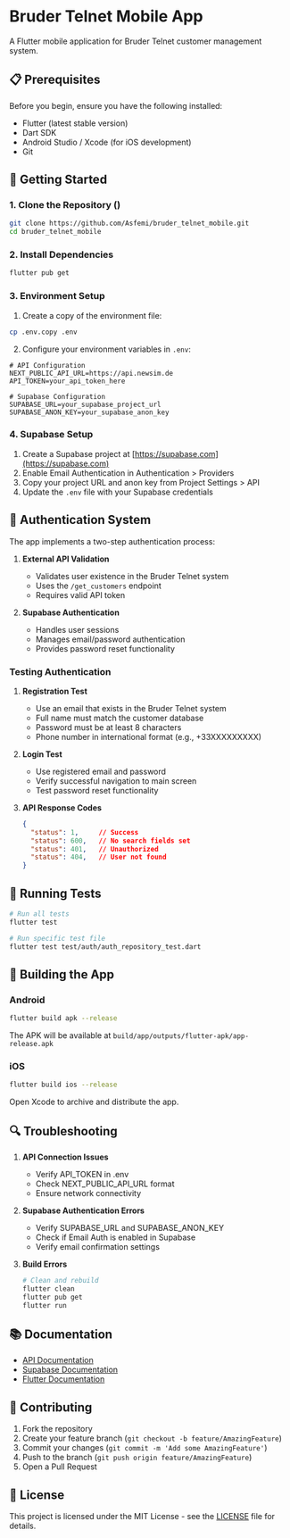 # Bruder Telnet Mobile App

A Flutter mobile application for Bruder Telnet customer management system.

## 📋 Prerequisites

Before you begin, ensure you have the following installed:
- Flutter (latest stable version)
- Dart SDK
- Android Studio / Xcode (for iOS development)
- Git

## 🚀 Getting Started

### 1. Clone the Repository ()

```bash
git clone https://github.com/Asfemi/bruder_telnet_mobile.git
cd bruder_telnet_mobile
```

### 2. Install Dependencies

```bash
flutter pub get
```

### 3. Environment Setup

1. Create a copy of the environment file:
```bash
cp .env.copy .env
```

2. Configure your environment variables in `.env`:
```env
# API Configuration
NEXT_PUBLIC_API_URL=https://api.newsim.de
API_TOKEN=your_api_token_here

# Supabase Configuration
SUPABASE_URL=your_supabase_project_url
SUPABASE_ANON_KEY=your_supabase_anon_key
```

### 4. Supabase Setup

1. Create a Supabase project at [https://supabase.com](https://supabase.com)
2. Enable Email Authentication in Authentication > Providers
3. Copy your project URL and anon key from Project Settings > API
4. Update the `.env` file with your Supabase credentials

## 🔑 Authentication System

The app implements a two-step authentication process:

1. **External API Validation**
   - Validates user existence in the Bruder Telnet system
   - Uses the `/get_customers` endpoint
   - Requires valid API token

2. **Supabase Authentication**
   - Handles user sessions
   - Manages email/password authentication
   - Provides password reset functionality

### Testing Authentication

1. **Registration Test**
   - Use an email that exists in the Bruder Telnet system
   - Full name must match the customer database
   - Password must be at least 8 characters
   - Phone number in international format (e.g., +33XXXXXXXXX)

2. **Login Test**
   - Use registered email and password
   - Verify successful navigation to main screen
   - Test password reset functionality

3. **API Response Codes**
   ```json
   {
     "status": 1,     // Success
     "status": 600,   // No search fields set
     "status": 401,   // Unauthorized
     "status": 404,   // User not found
   }
   ```

## 🧪 Running Tests

```bash
# Run all tests
flutter test

# Run specific test file
flutter test test/auth/auth_repository_test.dart
```

## 📱 Building the App

### Android
```bash
flutter build apk --release
```
The APK will be available at `build/app/outputs/flutter-apk/app-release.apk`

### iOS
```bash
flutter build ios --release
```
Open Xcode to archive and distribute the app.

## 🔍 Troubleshooting

1. **API Connection Issues**
   - Verify API_TOKEN in .env
   - Check NEXT_PUBLIC_API_URL format
   - Ensure network connectivity

2. **Supabase Authentication Errors**
   - Verify SUPABASE_URL and SUPABASE_ANON_KEY
   - Check if Email Auth is enabled in Supabase
   - Verify email confirmation settings

3. **Build Errors**
   ```bash
   # Clean and rebuild
   flutter clean
   flutter pub get
   flutter run
   ```

## 📚 Documentation

- [API Documentation](https://api.newsim.de/docs)
- [Supabase Documentation](https://supabase.com/docs)
- [Flutter Documentation](https://flutter.dev/docs)

## 🤝 Contributing

1. Fork the repository
2. Create your feature branch (`git checkout -b feature/AmazingFeature`)
3. Commit your changes (`git commit -m 'Add some AmazingFeature'`)
4. Push to the branch (`git push origin feature/AmazingFeature`)
5. Open a Pull Request

## 📄 License

This project is licensed under the MIT License - see the [LICENSE](LICENSE) file for details.
